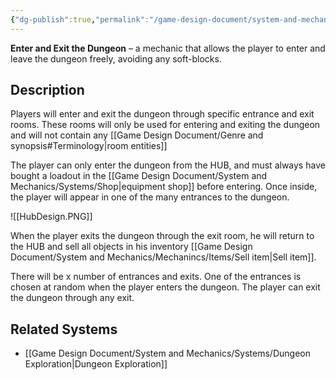 ```yaml
---
{"dg-publish":true,"permalink":"/game-design-document/system-and-mechanics/mechanincs/exploration/enter-and-exit-the-dungeon/"}
---
```


**Enter and Exit the Dungeon** – a mechanic that allows the player to enter and leave the dungeon freely, avoiding any soft-blocks.
## Description
Players will enter and exit the dungeon through specific entrance and exit rooms. These rooms will only be used for entering and exiting the dungeon and will not contain any [[Game Design Document/Genre and synopsis#Terminology\|room entities]]

The player can only enter the dungeon from the HUB, and must always have bought a loadout in the [[Game Design Document/System and Mechanics/Systems/Shop\|equipment shop]] before entering. Once inside, the player will appear in one of the many entrances to the dungeon.

![[HubDesign.PNG]]

When the player exits the dungeon through the exit room, he will return to the HUB and sell all objects in his inventory [[Game Design Document/System and Mechanics/Mechanincs/Items/Sell item\|Sell item]].

There will be x number of entrances and exits. One of the entrances is chosen at random when the player enters the dungeon.  The player can exit the dungeon through any exit.
## Related Systems
- [[Game Design Document/System and Mechanics/Systems/Dungeon Exploration\|Dungeon Exploration]]
